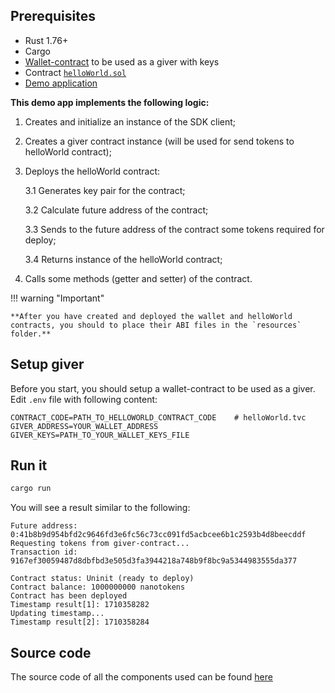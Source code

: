 ## **Prerequisites**

* Rust 1.76+
* Cargo
* [Wallet-contract](./create-giver.md) to be used as a giver with keys
* Contract [`helloWorld.sol`](./create-and-compile-contract.md)
* [Demo application](https://github.com/gosh-sh/gosh-examples/tree/main/sdk/rust/helloWorld)


**This demo app implements the following logic:**

1. Creates and initialize an instance of the SDK client;

2. Creates a giver contract instance (will be used for send tokens to helloWorld contract);

3. Deploys the helloWorld contract:

    3.1 Generates key pair for the contract;

    3.2 Calculate future address of the contract;

    3.3 Sends to the future address of the contract some tokens required for deploy;

    3.4 Returns instance of the helloWorld contract;

4. Calls some methods (getter and setter) of the contract.


!!! warning "Important"

    **After you have created and deployed the wallet and helloWorld contracts, you should to place their ABI files in the `resources` folder.**


## **Setup giver**

Before you start, you should setup a wallet-contract to be used as a giver.  
Edit `.env` file with following content:

```
CONTRACT_CODE=PATH_TO_HELLOWORLD_CONTRACT_CODE    # helloWorld.tvc
GIVER_ADDRESS=YOUR_WALLET_ADDRESS
GIVER_KEYS=PATH_TO_YOUR_WALLET_KEYS_FILE
```

## **Run it**

```sh
cargo run
```

You will see a result similar to the following:
```
Future address: 0:41b8b9d954bfd2c9646fd3e6fc56c73cc091fd5acbcee6b1c2593b4d8beecddf
Requesting tokens from giver-contract...
Transaction id: 9167ef30059487d8dbfbd3e505d3fa3944218a748b9f8bc9a5344983555da377

Contract status: Uninit (ready to deploy)
Contract balance: 1000000000 nanotokens
Contract has been deployed
Timestamp result[1]: 1710358282
Updating timestamp...
Timestamp result[2]: 1710358284
```

## **Source code**

The source code of all the components used can be found [here](https://github.com/gosh-sh/gosh-examples)